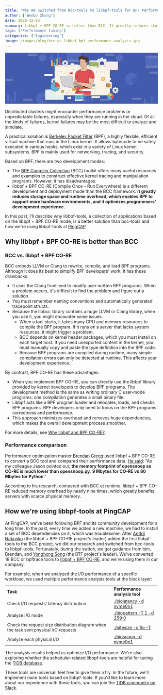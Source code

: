 ```yaml
---
title: 'Why We Switched from bcc-tools to libbpf-tools for BPF Performance Analysis'
author: ['Wenbo Zhang']
date: 2020-12-03
summary: Libbpf + BPF CO-RE is better than BCC. It greatly reduces storage space and runtime overhead, and it improves programmers' deployment and development experience.
tags: ['Performance tuning']
categories: ['Engineering']
image: /images/blog/bcc-vs-libbpf-bpf-performance-analysis.jpg
---
```


![BPF Linux, BPF performance tools](media/bcc-vs-libbpf-bpf-performance-analysis.jpg)

Distributed clusters might encounter performance problems or unpredictable failures, especially when they are running in the cloud. Of all the kinds of failures, kernel failures may be the most difficult to analyze and simulate. 

A practical solution is [Berkeley Packet Filter](https://en.wikipedia.org/wiki/Berkeley_Packet_Filter) (BPF), a highly flexible, efficient virtual machine that runs in the Linux kernel. It allows bytecode to be safely executed in various hooks, which exist in a variety of Linux kernel subsystems. BPF is mainly used for networking, tracing, and security.

Based on BPF, there are two development modes:

* The [BPF Compiler Collection](https://github.com/iovisor/bcc) (BCC) toolkit offers many useful resources and examples to construct effective kernel tracing and manipulation programs. However, it has disadvantages. 
* libbpf + BPF CO-RE (Compile Once – Run Everywhere) is a different development and deployment mode than the BCC framework. **It greatly reduces storage space and runtime overhead, which enables BPF to support more hardware environments, and it optimizes programmers' development experience.**

In this post, I'll describe why libbpf-tools, a collection of applications based on the libbpf + BPF CO-RE mode, is a better solution than bcc-tools and how we're using libbpf-tools at [PingCAP](https://pingcap.com/).

## Why libbpf + BPF CO-RE is better than BCC

### BCC vs. libbpf + BPF CO-RE

BCC embeds LLVM or Clang to rewrite, compile, and load BPF programs. Although it does its best to simplify BPF developers' work, it has these drawbacks:

* It uses the Clang front-end to modify user-written BPF programs. When a problem occurs, it's difficult to find the problem and figure out a solution. 
* You must remember naming conventions and automatically generated tracepoint structs. 
* Because the libbcc library contains a huge LLVM or Clang library, when you use it, you might encounter some issues:
    * When a tool starts, it takes many CPU and memory resources to compile the BPF program. If it runs on a server that lacks system resources, it might trigger a problem.
    * BCC depends on kernel header packages, which you must install on each target host. If you need unexported content in the kernel, you must manually copy and paste the type definition into the BPF code.
    * Because BPF programs are compiled during runtime, many simple compilation errors can only be detected at runtime. This affects your development experience.

By contrast, BPF CO-RE has these advantages:

* When you implement BPF CO-RE, you can directly use the libbpf library provided by kernel developers to develop BPF programs. The development method is the same as writing ordinary C user-mode programs: one compilation generates a small binary file. 
* Libbpf acts like a BPF program loader and relocates, loads, and checks BPF programs. BPF developers only need to focus on the BPF programs' correctness and performance. 
* This approach minimizes overhead and removes huge dependencies, which makes the overall development process smoother.

For more details, see [Why libbpf and BPF CO-RE?](https://facebookmicrosites.github.io/bpf/blog/2020/02/20/bcc-to-libbpf-howto-guide.html#why-libbpf-and-bpf-co-re).

### Performance comparison

Performance optimization master [Brendan Gregg](https://github.com/brendangregg) used libbpf + BPF CO-RE to convert a BCC tool and compared their performance data. [He said](https://github.com/iovisor/bcc/pull/2778#issuecomment-594202408): "As my colleague Jason pointed out, **the memory footprint of opensnoop as CO-RE is much lower than opensnoop.py**. **9 Mbytes for CO-RE vs 80 Mbytes for Python**."

According to his research, compared with BCC at runtime, libbpf + BPF CO-RE reduced memory overhead by nearly nine times, which greatly benefits servers with scarce physical memory.

## How we're using libbpf-tools at PingCAP

At PingCAP, we've been following BPF and its community development for a long time. In the past, every time we added a new machine, we had to install a set of BCC dependencies on it, which was troublesome. After [Andrii Nakryiko](https://github.com/anakryiko) (the libbpf + BPF CO-RE project's leader) added the first libbpf-tools to the BCC project, we did our research and switched from bcc-tools to libbpf-tools. Fortunately, during the switch, we got guidance from him, Brendan, and [Yonghong Song](https://github.com/yonghong-song) (the BTF project's leader). We've converted 18 BCC or bpftrace tools to [libbpf + BPF CO-RE](https://github.com/iovisor/bcc/tree/master/libbpf-tools), and we're using them in our company. 

For example, when we analyzed the I/O performance of a specific workload, we used multiple performance analysis tools at the block layer:

<table>
  <tr>
   <td><strong>Task</strong>
   </td>
   <td><strong>Performance analysis tool</strong>
   </td>
  </tr>
  <tr>
   <td>Check I/O requests' latency distribution
   </td>
   <td><a href="https://github.com/iovisor/bcc/blob/master/libbpf-tools/biolatency.bpf.c">./biolatency -d nvme0n1</a>
   </td>
  </tr>
  <tr>
   <td>Analyze I/O mode
   </td>
   <td><a href="https://github.com/iovisor/bcc/blob/master/libbpf-tools/biopattern.bpf.c">./biopattern -T 1 -d 259:0</a>
   </td>
  </tr>
  <tr>
   <td>Check the request size distribution diagram when the task sent physical I/O requests
   </td>
   <td><a href="https://github.com/iovisor/bcc/blob/master/libbpf-tools/bitesize.bpf.c">./bitesize -c fio -T</a>
   </td>
  </tr>
  <tr>
   <td>Analyze each physical I/O
   </td>
   <td><a href="https://github.com/iovisor/bcc/blob/master/libbpf-tools/biosnoop.bpf.c">./biosnoop -d nvme0n1</a>
   </td>
  </tr>
</table>

The analysis results helped us optimize I/O performance. We're also exploring whether the scheduler-related libbpf-tools are helpful for tuning the [TiDB database](https://docs.pingcap.com/tidb/stable/). 

These tools are universal: feel free to give them a try. In the future, we'll implement more tools based on libbpf-tools. If you'd like to learn more about our experience with these tools, you can join the [TiDB community on Slack](https://slack.tidb.io/invite?team=tidb-community&channel=everyone&ref=pingcap-blog).
